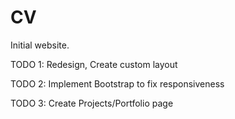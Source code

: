 # CV

Initial website.

TODO 1: Redesign, Create custom layout

TODO 2: Implement Bootstrap to fix responsiveness

TODO 3: Create Projects/Portfolio page
